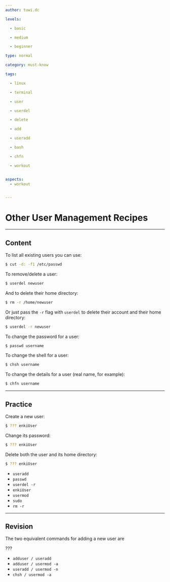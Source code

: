 ```yaml
---
author: tuwi.dc

levels:

  - basic

  - medium

  - beginner

type: normal

category: must-know

tags:

  - linux

  - terminal

  - user

  - userdel

  - delete

  - add

  - useradd

  - bash

  - chfn

  - workout


aspects:
  - workout


---
```


# Other User Management Recipes

---
## Content

To list all existing users you can use:
```bash
$ cut -d: -f1 /etc/passwd
```
To remove/delete a user:
```bash
$ userdel newuser
```
And to delete their home directory:
```bash
$ rm -r /home/newuser
```
Or just pass the `-r` flag with `userdel` to delete their account and their home directory:
```bash
$ userdel -r newuser
```
To change the password for a user:
```bash
$ passwd username
```
To change the shell for a user:
```bash
$ chsh username
```
To change the details for a user (real name, for example):
```bash
$ chfn username
```

---
## Practice

Create a new user:
```bash
$ ??? enkiUser
```
Change its password:
```bash
$ ??? enkiUser
```
Delete both the user and its home directory:
```bash
$ ??? enkiUser
```

* `useradd`
* `passwd`
* `userdel -r`
* `enkiUser`
* `usermod`
* `sudo`
* `rm -r`

---
## Revision

The two equivalent commands for adding a new user are

???

* `adduser / useradd`
* `adduser / usermod -a`
* `useradd / usermod -n`
* `chsh / usermod -a`

 
